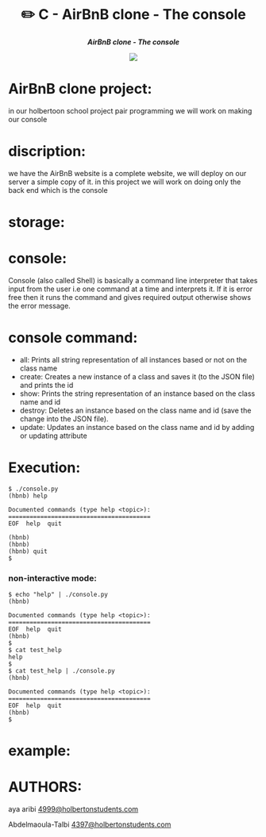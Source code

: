 <h1 align="center">
	✏️ C - AirBnB clone - The console
</h1>
<p align="center">
	<b><i>AirBnB clone - The console</i></b><br>
</p>
<p align="center">
	<img ="hbnb" src="https://holbertonintranet.s3.amazonaws.com/uploads/medias/2018/6/65f4a1dd9c51265f49d0.png?X-Amz-Algorithm=AWS4-HMAC-SHA256&X-Amz-Credential=AKIARDDGGGOU5BHMTQX4%2F20221013%2Fus-east-1%2Fs3%2Faws4_request&X-Amz-Date=20221013T160712Z&X-Amz-Expires=86400&X-Amz-SignedHeaders=host&X-Amz-Signature=63d7aa5fa680cf2e6318e11d089fdebe4a23350c90f5ba1ebc016c16e64092ed"/>

</p>

# AirBnB clone project:

in our holbertoon school project pair programming we will work on making our console

# discription:

we have the AirBnB website is a complete website, we will deploy on our server a simple copy of it. 
in this project we will work on doing only the back end which is the console

# storage:



# console:

Console (also called Shell) is basically a command line interpreter that takes input from the user i.e one command at a time and interprets it. If it is error free then it runs the command and gives required output otherwise shows the error message.

# console command:

* all: Prints all string representation of all instances based or not on the class name
* create: Creates a new instance of a class and saves it (to the JSON file) and prints the id
* show: Prints the string representation of an instance based on the class name and id
* destroy: Deletes an instance based on the class name and id (save the change into the JSON file).
* update: Updates an instance based on the class name and id by adding or updating attribute

# Execution:
```
$ ./console.py
(hbnb) help

Documented commands (type help <topic>):
========================================
EOF  help  quit

(hbnb) 
(hbnb) 
(hbnb) quit
$
```
### non-interactive mode:
```
$ echo "help" | ./console.py
(hbnb)

Documented commands (type help <topic>):
========================================
EOF  help  quit
(hbnb) 
$
$ cat test_help
help
$
$ cat test_help | ./console.py
(hbnb)

Documented commands (type help <topic>):
========================================
EOF  help  quit
(hbnb) 
$
```
# example:

# AUTHORS:
aya aribi <4999@holbertonstudents.com>

Abdelmaoula-Talbi <4397@holbertonstudents.com>
